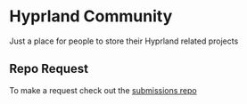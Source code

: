 # Hyprland Community
Just a place for people to store their Hyprland related projects

## Repo Request
To make a request check out the [submissions repo](https://github.com/hyprland-community/submissions)
